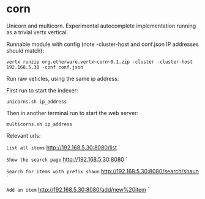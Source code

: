 corn
====

 Unicorn and multicorn. Experimental autocomplete implementation running as a trivial vertx vertical.

Runnable module with config (note -cluster-host and conf.json IP addresses should match):

  `vertx runzip org.etherware.vertx~corn~0.1.zip -cluster -cluster-host 192.168.5.30 -conf conf.json` 

Run raw veticles, using the same ip address:

First run to start the indexer: 

  `unicorns.sh ip_address`

Then in another terminal run to start the web server: 

  `multicorns.sh ip_address`


Relevant urls:  

`List all items`
http://192.168.5.30:8080/list  `

`Show the search page`
http://192.168.5.30:8080  `

`Search for items with prefix shaun`
http://192.168.5.30:8080/search/shaun  `

`Add an item`
http://192.168.5.30:8080/add/new%20item  `





